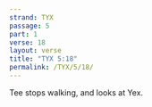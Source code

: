 ```yaml
---
strand: TYX
passage: 5
part: 1
verse: 18
layout: verse
title: "TYX 5:18"
permalink: /TYX/5/18/
---
```

Tee stops walking, and looks at Yex.
